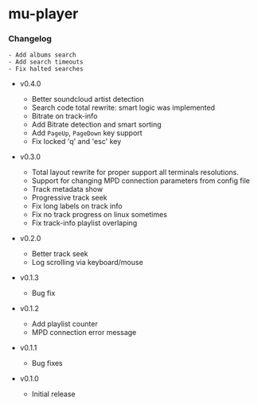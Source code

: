 # mu-player

### Changelog
    - Add albums search
    - Add search timeouts
    - Fix halted searches

  * v0.4.0
    - Better soundcloud artist detection
    - Search code total rewrite: smart logic was implemented
    - Bitrate on track-info
    - Add Bitrate detection and smart sorting
    - Add `PageUp`, `PageDown` key support
    - Fix locked 'q' and 'esc' key

  * v0.3.0
    - Total layout rewrite for proper support all terminals resolutions.
    - Support for changing MPD connection parameters from config file
    - Track metadata show
    - Progressive track seek
    - Fix long labels on track info
    - Fix no track progress on linux sometimes
    - Fix track-info playlist overlaping

  * v0.2.0
    - Better track seek
    - Log scrolling via keyboard/mouse

  * v0.1.3
    - Bug fix

  * v0.1.2
    - Add playlist counter
    - MPD connection error message

  * v0.1.1
    - Bug fixes

  * v0.1.0
    - Initial release
